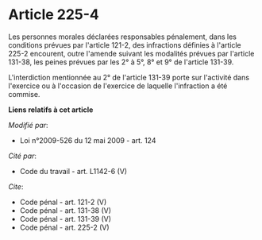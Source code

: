 # Article 225-4

Les personnes morales déclarées responsables pénalement, dans les conditions prévues par l'article 121-2, des infractions
définies à l'article 225-2 encourent, outre l'amende suivant les modalités prévues par l'article 131-38, les peines prévues
par les 2° à 5°, 8° et 9° de l'article 131-39.

L'interdiction mentionnée au 2° de l'article 131-39 porte sur l'activité dans l'exercice ou à l'occasion de l'exercice de
laquelle l'infraction a été commise.

**Liens relatifs à cet article**

_Modifié par_:

  - Loi n°2009-526 du 12 mai 2009 - art. 124

_Cité par_:

  - Code du travail - art. L1142-6 (V)

_Cite_:

  - Code pénal - art. 121-2 (V)
  - Code pénal - art. 131-38 (V)
  - Code pénal - art. 131-39 (V)
  - Code pénal - art. 225-2 (V)
